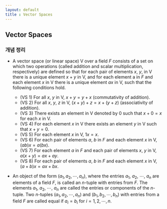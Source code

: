 ```yaml
---
layout: default
title : Vector Spaces
---
```


## Vector Spaces

### 개념 정리

- A vector space (or linear space) $\mathsf{V}$ over a field $F$ consists of a set on which two operations (called addition and scalar multiplication, respectively) are defined so that for each pair of elements $x$, $y$, in $\mathsf{V}$ there is a unique element $x + y$ in $\mathsf{V}$, and for each element a in $F$ and each element $x$ in $\mathsf{V}$ there is a unique element $ax$ in $\mathsf{V}$, such that the following conditions hold.
    + (VS 1) For all $x$, $y$ in $\mathsf{V}$, $x + y = y + x$ (commutativity of addition).
    + (VS 2) For all $x$, $y$, $z$ in $\mathsf{V}$, $(x + y) + z = x + (y + z)$ (associativity of addition).
    + (VS 3) There exists an element in $\mathsf{V}$ denoted by 0 such that $x + 0 = x$ for each $x$ in $\mathsf{V}$.
    + (VS 4) For each element $x$ in $\mathsf{V}$ there exists an element $y$ in $\mathsf{V}$ such that $x + y = 0$.
    + (VS 5) For each element $x$ in $\mathsf{V}$, $1x = x$.
    + (VS 6) For each pair of elements $a$, $b$ in $F$ and each element $x$ in $\mathsf{V}$, $(ab)x = a(bx)$.
    + (VS 7) For each element $a$ in $F$ and each pair of elements $x$, $y$ in $\mathsf{V}$, $a(x + y) = ax + ay$.
    + (VS 8) For each pair of elements $a$, $b$ in $F$ and each element $x$ in $\mathsf{V}$, $(a + b)x = ax + bx$.

- An object of the form $(a_1, a_2, \cdots, a_n)$, where the entries $a_1$, $a_2$, $\cdots$, $a_n$ are elements of a field $F$, is called an $n$-tuple with entries from $F$. The elements $a_1$, $a_2$, $\cdots$, $a_n$ are called the entries or components of the $n$-tuple. Two $n$-tuples $(a_1, a_2, \cdots, a_n)$ and $(b_1, b_2, \cdots, b_n)$ with entries from a field $F$ are called equal if $a_i = b_i$ for $i = 1, 2, \cdots, n$.
